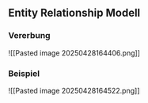 
## Entity Relationship Modell 
### Vererbung
![[Pasted image 20250428164406.png]]


### Beispiel
![[Pasted image 20250428164522.png]]